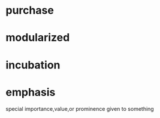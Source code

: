 # purchase
# modularized
# incubation
# emphasis
special importance,value,or prominence given to something
